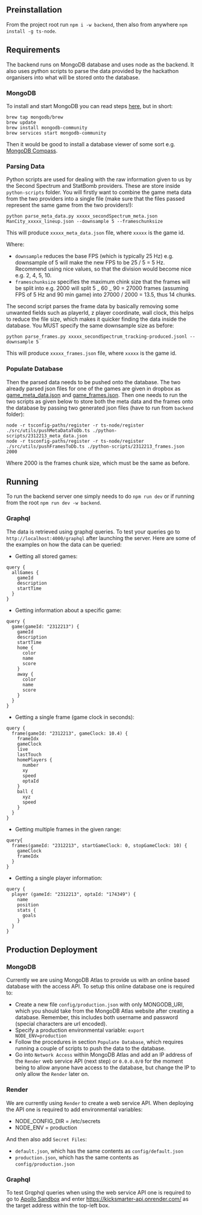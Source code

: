 ## Preinstallation

From the project root run `npm i -w backend`, then also from anywhere `npm install -g ts-node`.

## Requirements

The backend runs on MongoDB database and uses node as the backend. It also uses python scripts to parse the data provided by the hackathon organisers into what will be stored onto the database.

### MongoDB

To install and start MongoDB you can read steps [here](https://www.mongodb.com/docs/manual/tutorial/install-mongodb-on-os-x/), but in short:

```
brew tap mongodb/brew
brew update
brew install mongodb-community
brew services start mongodb-community
```

Then it would be good to install a database viewer of some sort e.g. [MongoDB Compass](https://www.mongodb.com/products/compass).

### Parsing Data

Python scripts are used for dealing with the raw information given to us by the Second Spectrum and StatBomb providers. These are store inside `python-scripts` folder. You will firstly want to combine the game meta data from the two providers into a single file (make sure that the files passed represent the same game from the two providers!):

`python parse_meta_data.py xxxxx_secondSpectrum_meta.json ManCity_xxxxx_lineup.json --downsample 5 --frameschunksize`

This will produce `xxxxx_meta_data.json` file, where `xxxxx` is the game id.

Where:

-   `downsample` reduces the base FPS (which is typically 25 Hz) e.g. downsample of 5 will make the new FPS to be 25 / 5 = 5 Hz. Recommend using nice values, so that the division would become nice e.g. 2, 4, 5, 10.
-   `frameschunksize` specifies the maximum chink size that the frames will be split into e.g. 2000 will split 5 _ 60 _ 90 = 27000 frames (assuming FPS of 5 Hz and 90 min game) into 27000 / 2000 = 13.5, thus 14 chunks.

The second script parses the frame data by basically removing some unwanted fields such as playerId, z player coordinate, wall clock, this helps to reduce the file size, which makes it quicker finding the data inside the database. You MUST specify the same downsample size as before:

`python parse_frames.py xxxxx_secondSpectrum_tracking-produced.jsonl --downsample 5`

This will produce `xxxxx_frames.json` file, where `xxxxx` is the game id.

### Populate Database

Then the parsed data needs to be pushed onto the database. The two already parsed json files for one of the games are given in dropbox as [game_meta_data.json](https://www.dropbox.com/s/dnnsz8zp4y87ent/2312213_meta_data.json?dl=0) and [game_frames.json](https://www.dropbox.com/s/70j23zpna6ypzsc/2312213_frames.json?dl=0). Then one needs to run the two scripts as given below to store both the meta data and the frames onto the database by passing two generated json files (have to run from `backend` folder):

```
node -r tsconfig-paths/register -r ts-node/register ./src/utils/pushMetaDataToDb.ts ./python-scripts/2312213_meta_data.json
node -r tsconfig-paths/register -r ts-node/register ./src/utils/pushFramesToDb.ts ./python-scripts/2312213_frames.json 2000
```

Where 2000 is the frames chunk size, which must be the same as before.

## Running

To run the backend server one simply needs to do `npm run dev` or if running from the root `npm run dev -w backend`.

### Graphql

The data is retrieved using graphql queries. To test your queries go to `http://localhost:4000/graphql` after launching the server. Here are some of the examples on how the data can be queried:

-   Getting all stored games:

```
query {
  allGames {
    gameId
    description
    startTime
  }
}
```

-   Getting information about a specific game:

```
query {
  game(gameId: "2312213") {
    gameId
    description
    startTime
    home {
      color
      name
      score
    }
    away {
      color
      name
      score
    }
  }
}
```

-   Getting a single frame (game clock in seconds):

```
query {
  frame(gameId: "2312213", gameClock: 10.4) {
    frameIdx
    gameClock
    live
    lastTouch
    homePlayers {
      number
      xy
      speed
      optaId
    }
    ball {
      xyz
      speed
    }
  }
}
```

-   Getting multiple frames in the given range:

```
query{
  frames(gameId: "2312213", startGameClock: 0, stopGameClock: 10) {
    gameClock
    frameIdx
  }
}
```

-   Getting a single player information:

```
query {
  player (gameId: "2312213", optaId: "174349") {
    name
    position
    stats {
      goals
    }
  }
}
```

## Production Deployment

### MongoDB

Currently we are using MongoDB Atlas to provide us with an online based database with the access API. To setup this online database one is required to:

-   Create a new file `config/production.json` with only MONGODB_URI, which you should take from the MongoDB Atlas website after creating a database. Remember, this includes both username and password (special characters are url encoded).
-   Specify a production environmental variable: `export NODE_ENV=production`
-   Follow the procedures in section `Populate Database`, which requires running a couple of scripts to push the data to the database.
-   Go into `Network Access` within MongoDB Atlas and add an IP address of the `Render` web service API (next step) or `0.0.0.0/0` for the moment being to allow anyone have access to the database, but change the IP to only allow the `Render` later on.

### Render

We are currently using `Render` to create a web service API. When deploying the API one is required to add environmental variables:

-   NODE_CONFIG_DIR = /etc/secrets
-   NODE_ENV = production

And then also add `Secret Files`:

-   `default.json`, which has the same contents as `config/default.json`
-   `production.json`, which has the same contents as `config/production.json`

### Graphql

To test Grqphql queries when using the web service API one is required to go to [Apollo Sandbox](https://studio.apollographql.com/sandbox/explorer) and enter https://kicksmarter-api.onrender.com/ as the target address within the top-left box.
